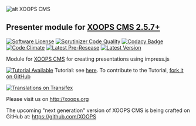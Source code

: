 ![alt XOOPS CMS](http://xoops.org/images/logoXoops4GithubRepository.png)
## Presenter module for [XOOPS CMS 2.5.7+](https://xoops.org)
[![Software License](https://img.shields.io/badge/license-GPL-brightgreen.svg?style=flat)](LICENSE) 
[![Scrutinizer Code Quality](https://img.shields.io/scrutinizer/g/mambax7/presenter.svg?style=flat)](https://scrutinizer-ci.com/g/mambax7/presenter/?branch=master)
[![Codacy Badge](https://api.codacy.com/project/badge/grade/2d27c0023ee54f0b9ba2b5d17a68b2a5)](https://www.codacy.com/app/mambax7/presenter)
[![Code Climate](https://img.shields.io/codeclimate/github/mambax7/presenter.svg?style=flat)](https://codeclimate.com/github/mambax7/presenter)
[![Latest Pre-Resease](https://img.shields.io/github/tag/XoopsModules25x/presenter.svg?style=flat)](https://github.com/XoopsModules25x/presenter/tags/)
[![Latest Version](https://img.shields.io/github/release/XoopsModules25x/presenter.svg?style=flat)](https://github.com/XoopsModules25x/presenter/releases/)

Module for [XOOPS CMS](http://xoops.org) for creating presentations using impress.js

[![Tutorial Available](http://xoops.org/images/tutorial-available-blue.svg)](https://www.gitbook.com/book/xoops/xoops-presenter-module/) Tutorial: see [here](https://www.gitbook.com/book/xoops/xoops-presenter-module/). 
To contribute to the Tutorial, [fork it on GitHub](https://github.com/XoopsDocs/presenter-tutorial)

[![Translations on Transifex](http://xoops.org/images/translations-transifex-blue.svg)](https://www.transifex.com/xoops) 

Please visit us on http://xoops.org

The upcoming "next generation" version of XOOPS CMS is being crafted on GitHub at: https://github.com/XOOPS